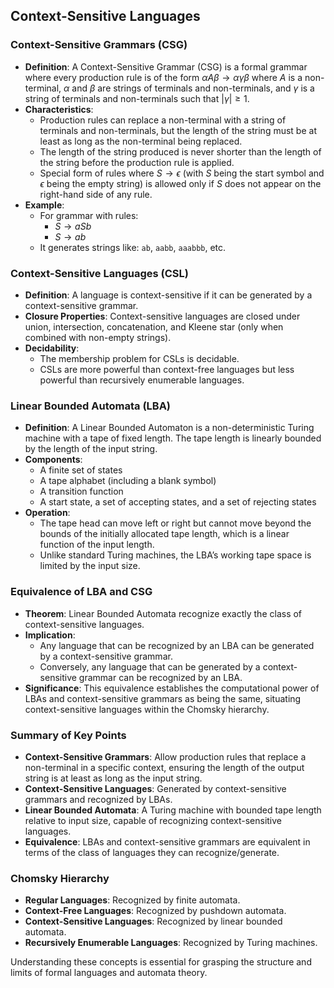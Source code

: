 ## Context-Sensitive Languages

### Context-Sensitive Grammars (CSG)
- **Definition**: A Context-Sensitive Grammar (CSG) is a formal grammar where every production rule is of the form $\alpha A \beta \rightarrow \alpha \gamma \beta$ where $A$ is a non-terminal, $\alpha$ and $\beta$ are strings of terminals and non-terminals, and $\gamma$ is a string of terminals and non-terminals such that $|\gamma| \geq 1$.
- **Characteristics**:
  - Production rules can replace a non-terminal with a string of terminals and non-terminals, but the length of the string must be at least as long as the non-terminal being replaced.
  - The length of the string produced is never shorter than the length of the string before the production rule is applied.
  - Special form of rules where $S \rightarrow \epsilon$ (with $S$ being the start symbol and $\epsilon$ being the empty string) is allowed only if $S$ does not appear on the right-hand side of any rule.
- **Example**:
  - For grammar with rules:
    - $S \rightarrow aSb$
    - $S \rightarrow ab$
  - It generates strings like: `ab`, `aabb`, `aaabbb`, etc.

### Context-Sensitive Languages (CSL)
- **Definition**: A language is context-sensitive if it can be generated by a context-sensitive grammar.
- **Closure Properties**: Context-sensitive languages are closed under union, intersection, concatenation, and Kleene star (only when combined with non-empty strings).
- **Decidability**: 
  - The membership problem for CSLs is decidable.
  - CSLs are more powerful than context-free languages but less powerful than recursively enumerable languages.

### Linear Bounded Automata (LBA)
- **Definition**: A Linear Bounded Automaton is a non-deterministic Turing machine with a tape of fixed length. The tape length is linearly bounded by the length of the input string.
- **Components**:
  - A finite set of states
  - A tape alphabet (including a blank symbol)
  - A transition function
  - A start state, a set of accepting states, and a set of rejecting states
- **Operation**:
  - The tape head can move left or right but cannot move beyond the bounds of the initially allocated tape length, which is a linear function of the input length.
  - Unlike standard Turing machines, the LBA’s working tape space is limited by the input size.

### Equivalence of LBA and CSG
- **Theorem**: Linear Bounded Automata recognize exactly the class of context-sensitive languages.
- **Implication**:
  - Any language that can be recognized by an LBA can be generated by a context-sensitive grammar.
  - Conversely, any language that can be generated by a context-sensitive grammar can be recognized by an LBA.
- **Significance**: This equivalence establishes the computational power of LBAs and context-sensitive grammars as being the same, situating context-sensitive languages within the Chomsky hierarchy.

### Summary of Key Points
- **Context-Sensitive Grammars**: Allow production rules that replace a non-terminal in a specific context, ensuring the length of the output string is at least as long as the input string.
- **Context-Sensitive Languages**: Generated by context-sensitive grammars and recognized by LBAs.
- **Linear Bounded Automata**: A Turing machine with bounded tape length relative to input size, capable of recognizing context-sensitive languages.
- **Equivalence**: LBAs and context-sensitive grammars are equivalent in terms of the class of languages they can recognize/generate. 

### Chomsky Hierarchy
- **Regular Languages**: Recognized by finite automata.
- **Context-Free Languages**: Recognized by pushdown automata.
- **Context-Sensitive Languages**: Recognized by linear bounded automata.
- **Recursively Enumerable Languages**: Recognized by Turing machines.

Understanding these concepts is essential for grasping the structure and limits of formal languages and automata theory.